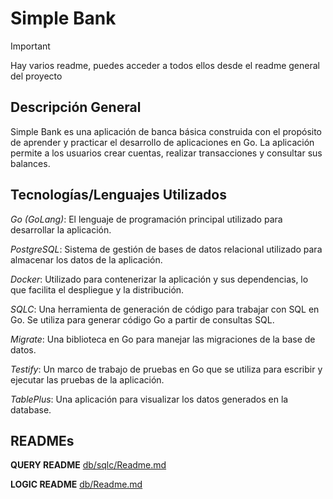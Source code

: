 # Simple Bank

>[!important]
>Hay varios readme, puedes acceder a todos ellos desde el readme general del proyecto

## Descripción General

Simple Bank es una aplicación de banca básica construida con el propósito de aprender y practicar el desarrollo de aplicaciones en Go. La aplicación permite a los usuarios crear cuentas, realizar transacciones y consultar sus balances.

## Tecnologías/Lenguajes Utilizados

*Go (GoLang)*: El lenguaje de programación principal utilizado para desarrollar la aplicación.

*PostgreSQL*: Sistema de gestión de bases de datos relacional utilizado para almacenar los datos de la aplicación.

*Docker*: Utilizado para contenerizar la aplicación y sus dependencias, lo que facilita el despliegue y la distribución.

*SQLC*: Una herramienta de generación de código para trabajar con SQL en Go. Se utiliza para generar código Go a partir de consultas SQL.

*Migrate*: Una biblioteca en Go para manejar las migraciones de la base de datos.

*Testify*: Un marco de trabajo de pruebas en Go que se utiliza para escribir y ejecutar las pruebas de la aplicación.

*TablePlus*: Una aplicación para visualizar los datos generados en la database.

## READMEs

**QUERY README**
[db/sqlc/Readme.md](db/sqlc/Readme.md)

**LOGIC README**
[db/Readme.md](db/Readme.md)
